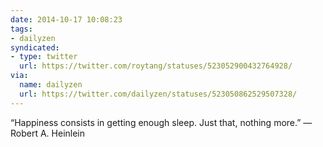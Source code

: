 ```yaml
---
date: 2014-10-17 10:08:23
tags:
- dailyzen
syndicated:
- type: twitter
  url: https://twitter.com/roytang/statuses/523052900432764928/
via:
  name: dailyzen
  url: https://twitter.com/dailyzen/statuses/523050862529507328/
---
```


“Happiness consists in getting enough sleep. Just that, nothing more.” ― Robert A. Heinlein